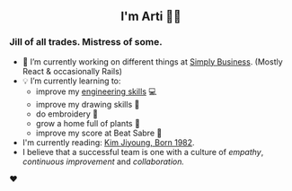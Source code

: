 <div align="center">
  
  ## I'm Arti 👋🏽
  
</div>
  
### Jill of all trades. Mistress of some.

- 🔭 I’m currently working on different things at [Simply Business](https://www.simplybusiness.co.uk). (Mostly React & occasionally Rails)
- 💡 I’m currently learning to:
  - improve my [engineering skills](https://www.algoexpert.io/systems/fundamentals) 💻
  - improve my drawing skills 🎨
  - do embroidery 🧵
  - grow a home full of plants 🌱
  - improve my score at Beat Sabre 🔼
- I'm currently reading: [Kim Jiyoung, Born 1982](https://www.goodreads.com/book/show/46041199-kim-jiyoung-born-1982).
- I believe that a successful team is one with a culture of _empathy_, _continuous improvement_ and _collaboration._


❤️
